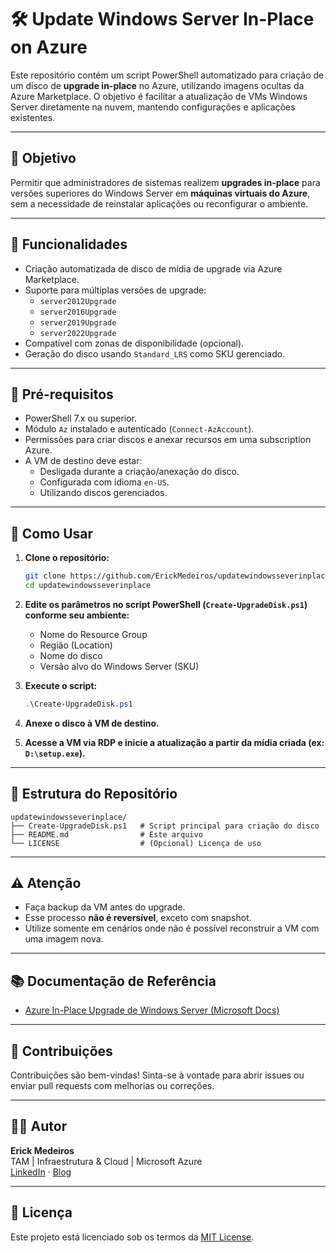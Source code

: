 # 🛠️ Update Windows Server In-Place on Azure

Este repositório contém um script PowerShell automatizado para criação de um disco de **upgrade in-place** no Azure, utilizando imagens ocultas da Azure Marketplace. O objetivo é facilitar a atualização de VMs Windows Server diretamente na nuvem, mantendo configurações e aplicações existentes.

---

## 📌 Objetivo

Permitir que administradores de sistemas realizem **upgrades in-place** para versões superiores do Windows Server em **máquinas virtuais do Azure**, sem a necessidade de reinstalar aplicações ou reconfigurar o ambiente.

---

## 🧰 Funcionalidades

- Criação automatizada de disco de mídia de upgrade via Azure Marketplace.
- Suporte para múltiplas versões de upgrade:
  - `server2012Upgrade`
  - `server2016Upgrade`
  - `server2019Upgrade`
  - `server2022Upgrade`
- Compatível com zonas de disponibilidade (opcional).
- Geração do disco usando `Standard_LRS` como SKU gerenciado.

---

## 📄 Pré-requisitos

- PowerShell 7.x ou superior.
- Módulo `Az` instalado e autenticado (`Connect-AzAccount`).
- Permissões para criar discos e anexar recursos em uma subscription Azure.
- A VM de destino deve estar:
  - Desligada durante a criação/anexação do disco.
  - Configurada com idioma `en-US`.
  - Utilizando discos gerenciados.

---

## 🚀 Como Usar

1. **Clone o repositório:**
   ```bash
   git clone https://github.com/ErickMedeiros/updatewindowsseverinplace.git
   cd updatewindowsseverinplace
   ```

2. **Edite os parâmetros no script PowerShell (`Create-UpgradeDisk.ps1`) conforme seu ambiente:**
   - Nome do Resource Group
   - Região (Location)
   - Nome do disco
   - Versão alvo do Windows Server (SKU)

3. **Execute o script:**
   ```powershell
   .\Create-UpgradeDisk.ps1
   ```

4. **Anexe o disco à VM de destino.**

5. **Acesse a VM via RDP e inicie a atualização a partir da mídia criada (ex: `D:\setup.exe`).**

---

## 📁 Estrutura do Repositório

```
updatewindowsseverinplace/
├── Create-UpgradeDisk.ps1   # Script principal para criação do disco
├── README.md                # Este arquivo
└── LICENSE                  # (Opcional) Licença de uso
```

---

## ⚠️ Atenção

- Faça backup da VM antes do upgrade.
- Esse processo **não é reversível**, exceto com snapshot.
- Utilize somente em cenários onde não é possível reconstruir a VM com uma imagem nova.

---

## 📚 Documentação de Referência

- [Azure In-Place Upgrade de Windows Server (Microsoft Docs)](https://learn.microsoft.com/en-us/azure/virtual-machines/windows-in-place-upgrade)

---

## 🤝 Contribuições

Contribuições são bem-vindas! Sinta-se à vontade para abrir issues ou enviar pull requests com melhorias ou correções.

---

## 🧑‍💼 Autor

**Erick Medeiros**  
TAM | Infraestrutura & Cloud | Microsoft Azure  
[LinkedIn](https://www.linkedin.com/in/erickbmedeiros/) · [Blog](https://erickbmedeiros.com.br)

---

## 📄 Licença

Este projeto está licenciado sob os termos da [MIT License](LICENSE).
